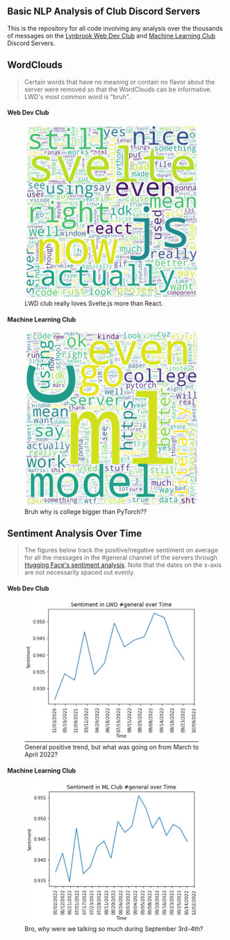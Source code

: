## Basic NLP Analysis of Club Discord Servers

This is the repository for all code involving any analysis over the thousands of messages on the [Lynbrook Web Dev Club](https://discord.gg/FWRN5bqq5v) and [Machine Learning Club](https://discord.gg/gVQBu6K6ad) Discord Servers. 

## WordClouds 

> Certain words that have no meaning or contain no flavor about the server were removed so that the WordClouds can be informative. LWD's most common word is "bruh".

#### Web Dev Club 

<figure>
    <img src="./figures/lwd-wordcloud.png" width=400>
    <figcaption> LWD club really loves Svelte.js more than React. </figcaption>
</figure>

#### Machine Learning Club 

<figure>
    <img src="./figures/ml-wordcloud.png" width=400>
    <figcaption> Bruh why is college bigger than PyTorch?? </figcaption>
</figure>

## Sentiment Analysis Over Time

> The figures below track the positive/negative sentiment on average for all the messages in the #general channel of the servers through [Hugging Face's sentiment analysis](https://huggingface.co/distilbert-base-uncased-finetuned-sst-2-english). Note that the dates on the x-axis are not necessarily spaced out evenly. 

#### Web Dev Club
<figure>
    <img src="./figures/lwd-sentiment.png" width=400>
    <figcaption> General positive trend, but what was going on from March to April 2022? </figcaption>
</figure>

#### Machine Learning Club 
<figure>
    <img src="./figures/ml-sentiment.png" width=400>
    <figcaption> Bro, why were we talking so much during September 3rd-4th? </figcaption>
</figure>
